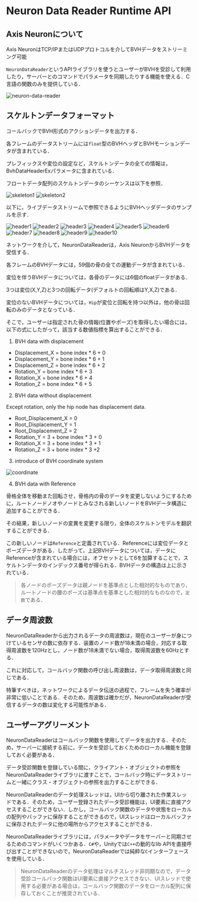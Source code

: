 # Neuron Data Reader Runtime API

## Axis Neuronについて
Axis NeuronはTCP/IPまたはUDPプロトコルを介してBVHデータをストリーミング可能 

`NeuronDataReader`というAPIライブラリを使うとユーザーがBVHを受診して利用したり，サーバーとのコマンドでパラメータを同期したりする機能を使える．C言語の関数のみを提供している．

![neuron-data-reader](images/neuron-data-reader.png)

## スケルトンデータフォーマット

コールバックでBVH形式のアクションデータを出力する．

各フレームのデータストリームには`float`型のBVHヘッダとBVHモーションデータが含まれている．

プレフィックスや変位の設定など，スケルトンデータの全ての情報は，BvhDataHeaderExパラメータに含まれている．

フロートデータ配列のスケルトンデータのシーケンスは以下を参照．

![skeleton1](images/skeleton1.png)
![skeleton2](images/skeleton2.png)

以下に，ライブデータストリームで参照できるようにBVHヘッダデータのサンプルを示す．

![header1](images/header1.png)
![header2](images/header2.png)
![header3](images/header3.png)
![header4](images/header4.png)
![header5](images/header5.png)
![header6](images/header6.png)
![header7](images/header7.png)
![header8](images/header8.png)
![header9](images/header9.png)
![header10](images/header10.png)

ネットワークを介して，NeuronDataReaderは，Axis NeuronからBVHデータを受信する．

各フレームのBVHデータには，59個の骨の全ての運動データが含まれている．

変位を伴うBVHデータについては，各骨のデータには6個のfloatデータがある．

3つは変位(X,Y,Z)と3つの回転データ(デフォルトの回転順はY,X,Z)である．

変位のないBVHデータについては，`Hip`が変位と回転を持つ以外は，他の骨は回転のみのデータとなっている．

そこで，ユーザーは指定された骨の情報(位置やポーズ)を取得したい場合には，以下の式にしたがって，該当する数値指標を算出することができる．

1) BVH data with displacement

- Displacement_X = bone index * 6 + 0
- Displacement_Y = bone index * 6 + 1
- Displacement_Z = bone index * 6 + 2
- Rotation_Y = bone index * 6 + 3
- Rotation_X = bone index * 6 + 4
- Rotation_Z = bone index * 6 + 5
2) BVH data without displacement

Except rotation, only the hip node has displacement data.
- Root_Displacement_X = 0
- Root_Displacement_Y = 1
- Root_Displacement_Z = 2
- Rotation_Y = 3 + bone index * 3 + 0
- Rotation_X = 3 + bone index * 3 + 1
- Rotation_Z = 3 + bone index * 3 +2

3) introduce of BVH coordinate system
   
![coordinate](images/coordinate.png)

4) BVH data with Reference

骨格全体を移動また回転させ，骨格内の骨のデータを変更しないようにするために，ルートノードノオやノードとみなされる新しいノードをBVHデータ構造に追加することができる．

その結果，新しいノードの変異を変更する限り，全体のスケルトンモデルを翻訳することができる．

この新しいノードは`Reference`と定義されている．Referenceには変位データとポーズデータがある．したがって，上記BVHデータについては，データにReferenceが含まれている場合には，オフセットとして6を加算することで，スケルトンデータのインデックス番号が得られる．BVHデータの構造は上に示されている．

> 各ノードのポーズデータは親ノードを基準点とした相対的なものであり，ルートノードの腰のポーズは基準点を基準とした相対的なものなので，`定数`である．

## データ周波数

NeuronDataReaderから出力されるデータの周波数は，現在のユーザーが身につけているセンサの数に依存する．装置のノード数が18未満の場合，対応する取得周波数を120Hzとし，ノード数が18未満でない場合，取得周波数を60Hzとする．

これに対応して，コールバック関数の呼び出し周波数は，データ取得周波数と同じである．

特筆すべきは，ネットワークによるデータ伝送の過程で，フレームを失う確率が非常に低いことである．そのため，周波数は確かだが，NeuronDataReaderが受信するデータの数は変化する可能性がある．

## ユーザーアグリーメント

NeuronDataReaderはコールバック関数を使用してデータを出力する．そのため，サーバーに接続する前に，データを受診しておくためのローカル機能を登録しておく必要がある．

データ受診関数を登録している間に，クライアント・オブジェクトの参照をNeuronDataReaderライブラリに渡すことで，コールバック時にデータストリームと一緒にクラス・オブジェクトの参照を出力することができる．

NeuronDataReaderのデータ処理スレッドは，UIから切り離された作業スレッドである．そのため，ユーザー登録されたデータ受診機能は，UI要素に直接アクセスすることができない．しかし，コールバック関数のデータや状態をローカルの配列やバッファに保存することができるので，UIスレッドはローカルバッファに保存されたデータに他の場所からアクセスすることができる．

NeuronDataReaderライブラリには，パラメータやデータをサーバーと同期させるためのコマンドがいくつかある．`C#`や，Unityでは`C++`の動的なlib APIを直接呼び出すことができないので，NeuronDataReaderでは純粋な`C`インターフェースを使用している．

> NeuronDataReaderのデータ処理はマルチスレッド非同期なので，データ受診コールバック関数はUI要素に直接アクセスできない．UIスレッドで使用する必要がある場合は，コールバック関数のデータをローカル配列に保存しておくことが推奨されている．

